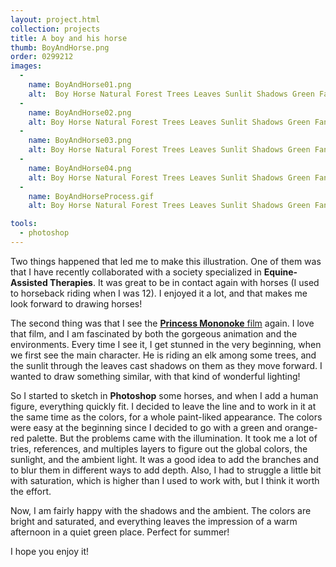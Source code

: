 ```yaml
---
layout: project.html
collection: projects
title: A boy and his horse
thumb: BoyAndHorse.png
order: 0299212
images:
  -
    name: BoyAndHorse01.png
    alt:  Boy Horse Natural Forest Trees Leaves Sunlit Shadows Green Fantasy Character Illustration
  -
    name: BoyAndHorse02.png
    alt: Boy Horse Natural Forest Trees Leaves Sunlit Shadows Green Fantasy Character Illustration Detail
  -
    name: BoyAndHorse03.png
    alt: Boy Horse Natural Forest Trees Leaves Sunlit Shadows Green Fantasy Character Illustration Detail
  -
    name: BoyAndHorse04.png
    alt: Boy Horse Natural Forest Trees Leaves Sunlit Shadows Green Fantasy Character Illustration Detail
  -
    name: BoyAndHorseProcess.gif
    alt: Boy Horse Natural Forest Trees Leaves Sunlit Shadows Green Fantasy Character Illustration Process

tools:
  - photoshop
---
```


Two things happened that led me to make this illustration. One of them was that I have recently collaborated with a society specialized in **Equine-Assisted Therapies**. It was great to be in contact again with horses (I used to horseback riding when I was 12). I enjoyed it a lot, and that makes me look forward to drawing horses!

The second thing was that I see the [**Princess Mononoke** film](https://en.wikipedia.org/wiki/Princess_Mononoke) again. I love that film, and I am fascinated by both the gorgeous animation and the environments. Every time I see it, I get stunned in the very beginning, when we first see the main character. He is riding an elk among some trees, and the sunlit through the leaves cast shadows on them as they move forward. I wanted to draw something similar, with that kind of wonderful lighting!

So I started to sketch in **Photoshop** some horses, and when I add a human figure, everything quickly fit. I decided to leave the line and to work in it at the same time as the colors, for a whole paint-liked appearance. The colors were easy at the beginning since I  decided to go with a green and orange-red palette. But the problems came with the illumination. It took me a lot of tries, references, and multiples layers to figure out the global colors, the sunlight, and the ambient light. It was a good idea to add the branches and to blur them in different ways to add depth. Also, I had to struggle a little bit with saturation, which is higher than I used to work with, but I think it worth the effort.

Now, I am fairly happy with the shadows and the ambient. The colors are bright and saturated, and everything leaves the impression of a warm afternoon in a quiet green place. Perfect for summer!

I hope you enjoy it!
